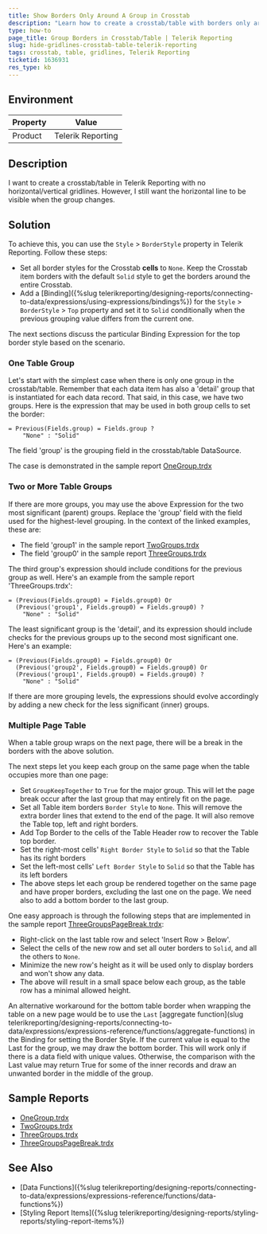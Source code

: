 ```yaml
---
title: Show Borders Only Around A Group in Crosstab
description: "Learn how to create a crosstab/table with borders only around the major group in Telerik Reporting."
type: how-to
page_title: Group Borders in Crosstab/Table | Telerik Reporting
slug: hide-gridlines-crosstab-table-telerik-reporting
tags: crosstab, table, gridlines, Telerik Reporting
ticketid: 1636931
res_type: kb
---
```


## Environment

| Property | Value |
|----------|-------|
| Product  | Telerik Reporting |

## Description

I want to create a crosstab/table in Telerik Reporting with no horizontal/vertical gridlines. However, I still want the horizontal line to be visible when the group changes.

## Solution

To achieve this, you can use the `Style` > `BorderStyle` property in Telerik Reporting. Follow these steps:

* Set all border styles for the Crosstab __cells__ to `None`. Keep the Crosstab item borders with the default `Solid` style to get the borders around the entire Crosstab.
* Add a [Binding]({%slug telerikreporting/designing-reports/connecting-to-data/expressions/using-expressions/bindings%}) for the `Style` > `BorderStyle` > `Top` property and set it to `Solid` conditionally when the previous grouping value differs from the current one.

The next sections discuss the particular Binding Expression for the top border style based on the scenario.

### One Table Group

Let's start with the simplest case when there is only one group in the crosstab/table. Remember that each data item has also a 'detail' group that is instantiated for each data record. That said, in this case, we have two groups. Here is the expression that may be used in both group cells to set the border:

````Expression
= Previous(Fields.group) = Fields.group ?
	"None" : "Solid"
````

The field 'group' is the grouping field in the crosstab/table DataSource.

The case is demonstrated in the sample report [OneGroup.trdx](https://github.com/telerik/reporting-samples/blob/master/Sample%20Reports/TableGroupBorders/OneGroup.trdx)

### Two or More Table Groups

If there are more groups, you may use the above Expression for the two most significant (parent) groups. Replace the 'group' field with the field used for the highest-level grouping. In the context of the linked examples, these are:

* The field 'group1' in the sample report [TwoGroups.trdx](https://github.com/telerik/reporting-samples/blob/master/Sample%20Reports/TableGroupBorders/TwoGroups.trdx)
* The field 'group0' in the sample report [ThreeGroups.trdx](https://github.com/telerik/reporting-samples/blob/master/Sample%20Reports/TableGroupBorders/ThreeGroups.trdx)

The third group's expression should include conditions for the previous group as well. Here's an example from the sample report 'ThreeGroups.trdx':

````Expression
= (Previous(Fields.group0) = Fields.group0) Or
  (Previous('group1', Fields.group0) = Fields.group0) ?
	"None" : "Solid"
````

The least significant group is the 'detail', and its expression should include checks for the previous groups up to the second most significant one. Here's an example:

````Expression
= (Previous(Fields.group0) = Fields.group0) Or
  (Previous('group2', Fields.group0) = Fields.group0) Or
  (Previous('group1', Fields.group0) = Fields.group0) ?
	"None" : "Solid"
````

If there are more grouping levels, the expressions should evolve accordingly by adding a new check for the less significant (inner) groups.

### Multiple Page Table

When a table group wraps on the next page, there will be a break in the borders with the above solution.

The next steps let you keep each group on the same page when the table occupies more than one page:

* Set `GroupKeepTogether` to `True` for the major group. This will let the page break occur after the last group that may entirely fit on the page.
* Set all Table item borders `Border Style` to `None`. This will remove the extra border lines that extend to the end of the page. It will also remove the Table top, left and right borders.
* Add Top Border to the cells of the Table Header row to recover the Table top border.
* Set the right-most cells' `Right Border Style` to `Solid` so that the Table has its right borders
* Set the left-most cells' `Left Border Style` to `Solid` so that the Table has its left borders
* The above steps let each group be rendered together on the same page and have proper borders, excluding the last one on the page. We need also to add a bottom border to the last group.

One easy approach is through the following steps that are implemented in the sample report [ThreeGroupsPageBreak.trdx](https://github.com/telerik/reporting-samples/blob/master/Sample%20Reports/TableGroupBorders/ThreeGroupsPageBreak.trdx):

* Right-click on the last table row and select 'Insert Row > Below'.
* Select the cells of the new row and set all outer borders to `Solid`, and all the others to `None`.
* Minimize the new row's height as it will be used only to display borders and won't show any data.
* The above will result in a small space below each group, as the table row has a minimal allowed height.

An alternative workaround for the bottom table border when wrapping the table on a new page would be to use the `Last` [aggregate function](slug telerikreporting/designing-reports/connecting-to-data/expressions/expressions-reference/functions/aggregate-functions) in the Binding for setting the Border Style. If the current value is equal to the Last for the group, we may draw the bottom border. This will work only if there is a data field with unique values. Otherwise, the comparison with the Last value may return True for some of the inner records and draw an unwanted border in the middle of the group.

## Sample Reports

* [OneGroup.trdx](https://github.com/telerik/reporting-samples/blob/master/Sample%20Reports/TableGroupBorders/OneGroup.trdx)
* [TwoGroups.trdx](https://github.com/telerik/reporting-samples/blob/master/Sample%20Reports/TableGroupBorders/TwoGroups.trdx)
* [ThreeGroups.trdx](https://github.com/telerik/reporting-samples/blob/master/Sample%20Reports/TableGroupBorders/ThreeGroups.trdx)
* [ThreeGroupsPageBreak.trdx](https://github.com/telerik/reporting-samples/blob/master/Sample%20Reports/TableGroupBorders/ThreeGroupsPageBreak.trdx)

## See Also

* [Data Functions]({%slug telerikreporting/designing-reports/connecting-to-data/expressions/expressions-reference/functions/data-functions%})
* [Styling Report Items]({%slug telerikreporting/designing-reports/styling-reports/styling-report-items%})
